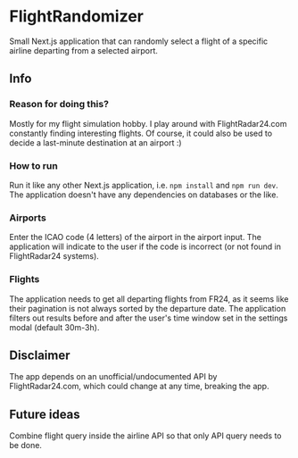 # FlightRandomizer

Small Next.js application that can randomly select a flight of a specific airline departing from a selected airport.

## Info

### Reason for doing this?

Mostly for my flight simulation hobby. I play around with FlightRadar24.com constantly finding interesting flights. Of course, it could also be used to decide a last-minute destination at an airport :)

### How to run

Run it like any other Next.js application, i.e. `npm install` and `npm run dev`. The application doesn't have any dependencies on databases or the like.

### Airports

Enter the ICAO code (4 letters) of the airport in the airport input. The application will indicate to the user if the code is incorrect (or not found in FlightRadar24 systems).

### Flights

The application needs to get all departing flights from FR24, as it seems like their pagination is not always sorted by the departure date. The application filters out results before and after the user's time window set in the settings modal (default 30m-3h).

## Disclaimer

The app depends on an unofficial/undocumented API by FlightRadar24.com, which could change at any time, breaking the app.

## Future ideas

Combine flight query inside the airline API so that only API query needs to be done.
